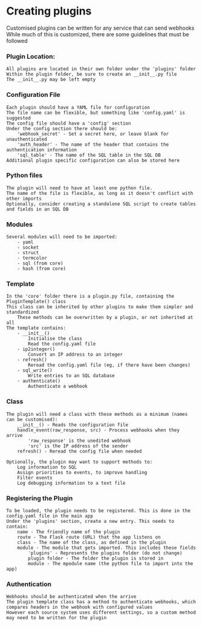 # Creating plugins
Customised plugins can be written for any service that can send webhooks   
While much of this is customized, there are some guidelines that must be followed


### Plugin Location:
    All plugins are located in their own folder under the 'plugins' folder
    Within the plugin folder, be sure to create an __init__.py file
    The __init__.py may be left empty
    
    
### Configuration File
    Each plugin should have a YAML file for configuration
    The file name can be flexible, but something like 'config.yaml' is suggested
    The config file should have a 'config' section
    Under the config section there should be:
        'webhook_secret' - Set a secret here, or leave blank for unauthenticated
        'auth_header' - The name of the header that contains the authentication information
        'sql_table' - The name of the SQL table in the SQL DB
    Additional plugin specific configuration can also be stored here
    
    
### Python files
    The plugin will need to have at least one python file. 
    The name of the file is flexible, as long as it doesn't conflict with other imports
    Optionally, consider creating a standalone SQL script to create tables and fields in an SQL DB
    
    
### Modules
    Several modules will need to be imported:
        - yaml
        - socket
        - struct
        - termcolor
        - sql (from core)
        - hash (from core)
        
        
### Template
    In the 'core' folder there is a plugin.py file, containing the PluginTemplate() class
    This class can be inherited by other plugins to make them simpler and standardized
        These methods can be overwritten by a plugin, or not inherited at all
    The template contains:
        - __init__()
            Initialise the class
            Read the config.yaml file
        - ip2integer()
            Convert an IP address to an integer
        - refresh()
            Reread the config.yaml file (eg, if there have been changes)
        - sql_write()
            Write entries to an SQL database
        - authenticate()
            Authenticate a webhook
    
    
### Class
    The plugin will need a class with these methods as a minimum (names can be customised):
        __init__() - Reads the configuration file
        handle_event(raw_response, src) - Process webhooks when they arrive
            'raw_response' is the unedited webhook
            'src' is the IP address of the sender
        refresh() - Reread the config file when needed
        
    Optionally, the plugin may want to support methods to:
        Log information to SQL
        Assign priorities to events, to improve handling
        Filter events
        Log debugging information to a text file
        

### Registering the Plugin
    To be loaded, the plugin needs to be registered. This is done in the config.yaml file in the main app
    Under the 'plugins' section, create a new entry. This needs to contain:
        name - The friendly name of the plugin
        route - The Flask route (URL) that the app listens on 
        class - The name of the class, as defined in the plugin
        module - The module that gets imported. This includes these fields
            'plugins' - Represents the plugins folder (do not change)
            plugin folder - The folder the plugin is stored in
            module - The mpodule name (the python file to import into the app)
            
            
 ### Authentication
    Webhooks should be authenticated when the arrive
    The plugin template class has a method to authenticate webhooks, which compares headers in the webhook with configured values
    However each source system uses different settings, so a custom method may need to be written for the plugin
    
